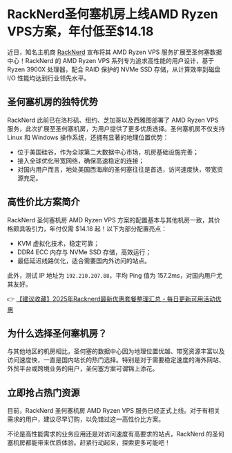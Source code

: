 # RackNerd圣何塞机房上线AMD Ryzen VPS方案，年付低至$14.18

近日，知名主机商 [RackNerd](https://bit.ly/Rack_Nerd) 宣布将其 AMD Ryzen VPS 服务扩展至圣何塞数据中心！RackNerd 的 AMD Ryzen VPS 系列专为追求高性能的用户设计，基于 Ryzen 3900X 处理器，配合 RAID 保护的 NVMe SSD 存储，从计算效率到磁盘 I/O 性能均达到行业领先水平。

## 圣何塞机房的独特优势

RackNerd 此前已在洛杉矶、纽约、芝加哥以及西雅图部署了 AMD Ryzen VPS 服务，此次扩展至圣何塞机房，为用户提供了更多优质选择。圣何塞机房不仅支持 Linux 和 Windows 操作系统，还拥有显著的地理位置优势：

- 位于美国硅谷，作为全球第二大数据中心市场，机房基础设施完善；
- 接入全球优化带宽网络，确保高速稳定的连接；
- 对国内用户而言，地处美国西海岸的圣何塞往往是首选，访问速度快，带宽资源充足。

## 高性价比方案简介

RackNerd 圣何塞机房 AMD Ryzen VPS 方案的配置基本与其他机房一致，其价格颇具吸引力，年付仅需 $14.18 起！以下为部分配置亮点：

- KVM 虚拟化技术，稳定可靠；
- DDR4 ECC 内存与 NVMe SSD 存储，高效运行；
- 最低延迟线路优化，适合需要国内外访问的站点。

此外，测试 IP 地址为 `192.210.207.88`，平均 Ping 值为 157.2ms，对国内用户尤其友好。

👉 [【建议收藏】2025年Racknerd最新优惠套餐整理汇总 - 每日更新可用活动优惠](https://bit.ly/Rack_Nerd)

## 为什么选择圣何塞机房？

与其他地区的机房相比，圣何塞的数据中心因为地理位置优越、带宽资源丰富以及访问速度快，一直是国内站长的热门选择。特别是对于需要稳定速度的海外网站、外贸平台或跨境业务的用户，圣何塞方案可谓锦上添花。

## 立即抢占热门资源

目前，RackNerd 圣何塞机房 AMD Ryzen VPS 服务已经正式上线。对于有相关需求的用户，建议尽早订购，以免错过这一高性价比方案。

不论是高性能需求的业务应用还是对访问速度有高要求的站点，RackNerd 的圣何塞机房都能带来优质体验。赶紧行动起来，探索更多可能吧！